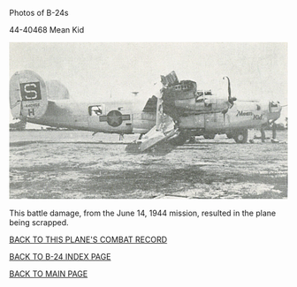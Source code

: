 
Photos of B-24s






 




44-40468 Mean Kid  

![](44-40468.jpg)  

This battle damage, from the June 14, 1944 mission, resulted in the plane being scrapped.  
  

[BACK TO THIS PLANE'S COMBAT RECORD](b24s/44-40468.md)  

[BACK TO B-24 INDEX PAGE](000b24s.md)  

[BACK TO MAIN PAGE](index.html)


